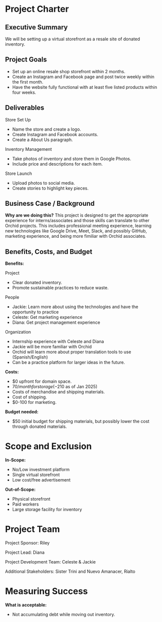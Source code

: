 # Project Charter 

## Executive Summary
We will be setting up a virtual storefront as a resale site of donated inventory.

## Project Goals
- Set up an online resale shop storefront within 2 months.
- Create an Instagram and Facebook page and post twice weekly within the first month.
- Have the website fully functional with at least five listed products within four weeks.

## Deliverables
Store Set Up
- Name the store and create a logo.
- Create Instagram and Facebook accounts.
- Create a About Us paragraph. 

Inventory Management
- Take photos of inventory and store them in Google Photos.
- Include price and descriptions for each item.

Store Launch
- Upload photos to social media.
- Create stories to highlight key pieces. 
  
## Business Case / Background

**Why are we doing this?**
This project is designed to get the appropriate experience for interns/associates and those skills can translate to other Orchid projects. This includes professional meeting experience, learning new technologies like Google Drive, Meet, Slack, and possibly GitHub, marketing experience, and being more fimiliar with Orchid associates.

## Benefits, Costs, and Budget

**Benefits:**

Project
- Clear donated inventory.
- Promote sustainable practices to reduce waste.
  
People
- Jackie: Learn more about using the technologies and have the opportunity to practice
- Celeste: Get marketing experience
- Diana: Get project management experience
  
Organization
- Internship experience with Celeste and Diana
- Jackie will be more familiar with Orchid
- Orchid will learn more about proper translation tools to use (Spanish/English)
- Can be a practice platform for larger ideas in the future. 
  
**Costs:**
- $0 upfront for domain space.
- $70/month for storage ( -$210 as of Jan 2025)
- Costs of merchandise and shipping materials.
- Cost of shipping.
- $0-100 for marketing.

**Budget needed:**
- $50 initial budget for shipping materials, but possibly lower the cost through donated materials. 

# Scope and Exclusion

**In-Scope:**
- No/Low investment platform
- Single virtual storefront
- Low cost/free advertisement
  
**Out-of-Scope:**
- Physical storefront
- Paid workers
- Large storage facility for inventory
  
# Project Team
Project Sponsor: Riley

Project Lead: Diana

Project Development Team: Celeste & Jackie

Additional Stakeholders: Sister Trini and Nuevo Amanacer, Rialto

# Measuring Success
**What is acceptable:**
- Not accumulating debt while moving out inventory.
